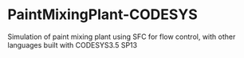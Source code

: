 # PaintMixingPlant-CODESYS
Simulation of paint mixing plant using SFC for flow control, with other languages 
built with CODESYS3.5 SP13
